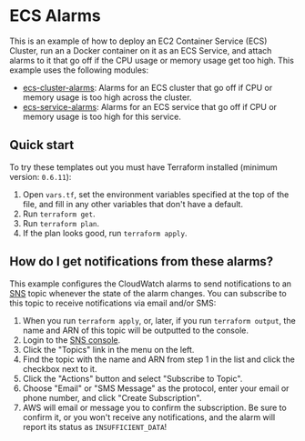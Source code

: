 # ECS Alarms

This is an example of how to deploy an EC2 Container Service (ECS) Cluster, run an a Docker container on it as an ECS
Service, and attach alarms to it that go off if the CPU usage or memory usage get too high. This example uses the
following modules:

* [ecs-cluster-alarms](/modules/alarms/ecs-cluster-alarms): Alarms for an ECS cluster that go off if CPU or memory
  usage is too high across the cluster.
* [ecs-service-alarms](/modules/alarms/ecs-service-alarms): Alarms for an ECS service that go off if CPU or memory
  usage is too high for this service.

## Quick start

To try these templates out you must have Terraform installed (minimum version: `0.6.11`):

1. Open `vars.tf`, set the environment variables specified at the top of the file, and fill in any other variables that
   don't have a default.
1. Run `terraform get`.
1. Run `terraform plan`.
1. If the plan looks good, run `terraform apply`.

## How do I get notifications from these alarms?

This example configures the CloudWatch alarms to send notifications to an [SNS](https://aws.amazon.com/sns/) topic
whenever the state of the alarm changes. You can subscribe to this topic to receive notifications via email and/or
SMS:

1. When you run `terraform apply`, or, later, if you run `terraform output`, the name and ARN of this topic will be
   outputted to the console.
2. Login to the [SNS console](https://console.aws.amazon.com/sns/v2/home).
3. Click the "Topics" link in the menu on the left.
4. Find the topic with the name and ARN from step 1 in the list and click the checkbox next to it.
5. Click the "Actions" button and select "Subscribe to Topic".
6. Choose "Email" or "SMS Message" as the protocol, enter your email or phone number, and click "Create Subscription".
7. AWS will email or message you to confirm the subscription. Be sure to confirm it, or you won't receive any
   notifications, and the alarm will report its status as `INSUFFICIENT_DATA`!